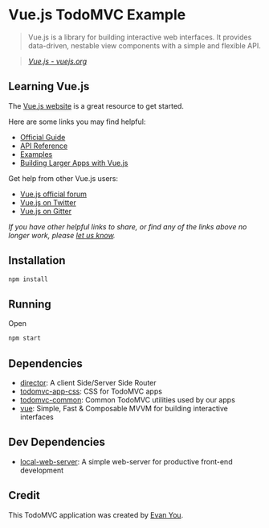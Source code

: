 # Vue.js TodoMVC Example

> Vue.js is a library for building interactive web interfaces. 
It provides data-driven, nestable view components with a simple and flexible API.

> _[Vue.js - vuejs.org](http://vuejs.org)_

## Learning Vue.js
The [Vue.js website](http://vuejs.org/) is a great resource to get started.

Here are some links you may find helpful:

* [Official Guide](http://vuejs.org/guide/)
* [API Reference](http://vuejs.org/api/)
* [Examples](http://vuejs.org/examples/)
* [Building Larger Apps with Vue.js](http://vuejs.org/guide/application.html)

Get help from other Vue.js users:

* [Vue.js official forum](http://forum.vuejs.org)
* [Vue.js on Twitter](https://twitter.com/vuejs)
* [Vue.js on Gitter](https://gitter.im/vuejs/vue)

_If you have other helpful links to share, or find any of the links above no longer work, please [let us know](https://github.com/tastejs/todomvc/issues)._

## Installation

```sh
npm install
```

## Running

Open

```sh
npm start
```

## Dependencies

- [director](https://github.com/flatiron/director): A client Side/Server Side Router
- [todomvc-app-css](https://github.com/tastejs/todomvc-app-css): CSS for TodoMVC apps
- [todomvc-common](https://github.com/tastejs/todomvc-common): Common TodoMVC utilities used by our apps
- [vue](https://github.com/vuejs/vue): Simple, Fast &amp; Composable MVVM for building interactive interfaces

## Dev Dependencies

- [local-web-server](https://github.com/75lb/local-web-server): A simple web-server for productive front-end development

## Credit

This TodoMVC application was created by [Evan You](http://evanyou.me).
